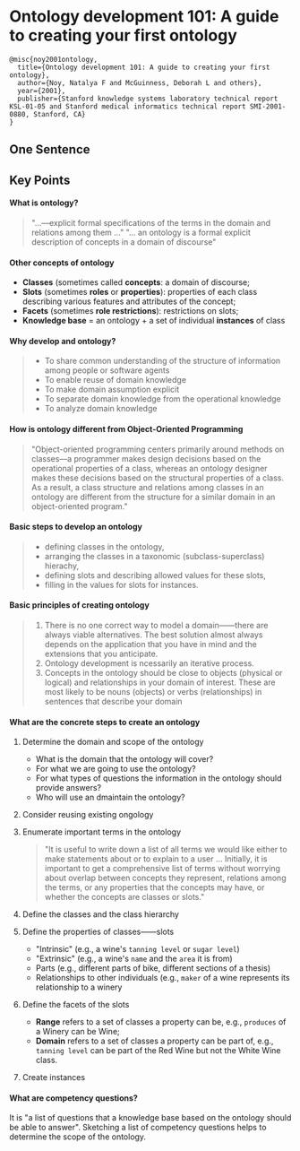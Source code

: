 # Ontology development 101: A guide to creating your first ontology

```
@misc{noy2001ontology,
  title={Ontology development 101: A guide to creating your first ontology},
  author={Noy, Natalya F and McGuinness, Deborah L and others},
  year={2001},
  publisher={Stanford knowledge systems laboratory technical report KSL-01-05 and Stanford medical informatics technical report SMI-2001-0880, Stanford, CA}
}
```

## One Sentence

## Key Points
#### What is ontology?
> "...––explicit formal specifications of the terms in the domain and relations among them ..."
> "... an ontology is a formal explicit description of concepts in a domain of discourse"

#### Other concepts of ontology
* **Classes** (sometimes called **concepts**: a domain of discourse;
* **Slots** (sometimes **roles** or **properties**): properties of each class describing various features and attributes of the concept;
* **Facets** (sometimes **role restrictions**): restrictions on slots;
* **Knowledge base** = an ontology + a set of individual **instances** of class

#### Why develop and ontology?
> * To share common understanding of the structure of information among people or software agents
> * To enable reuse of domain knowledge
> * To make domain assumption explicit
> * To separate domain knowledge from the operational knowledge
> * To analyze domain knowledge

#### How is ontology different from Object-Oriented Programming
> "Object-oriented programming centers primarily around methods on classes––a programmer makes design decisions based on the operational properties of a class, whereas an ontology designer makes these decisions based on the structural properties of a class. As a result, a class structure and relations among classes in an ontology are different from the structure for a similar domain in an object-oriented program."

#### Basic steps to develop an ontology
> * defining classes in the ontology,
> * arranging the classes in a taxonomic (subclass-superclass) hierachy,
> * defining slots and describing allowed values for these slots,
> * filling in the values for slots for instances.

#### Basic principles of creating ontology
> 1) There is no one correct way to model a domain——there are always viable alternatives. The best solution almost always depends on the application that you have in mind and the extensions that you anticipate.
> 2) Ontology development is ncessarily an iterative process.
> 3) Concepts in the ontology should be close to objects (physical or logical) and relationships in your domain of interest. These are most likely to be nouns (objects) or verbs (relationships) in sentences that describe your domain

#### What are the concrete steps to create an ontology
1. Determine the domain and scope of the ontology
    - What is the domain that the ontology will cover?
    - For what we are going to use the ontology?
    - For what types of questions the information in the ontology should provide answers?
    - Who will use an dmaintain the ontology?
 
2. Consider reusing existing ongology
3. Enumerate important terms in the ontology
    > "It is useful to write down a list of all terms we would like either to make statements about or to explain to a user ... Initially, it is important to get a comprehensive list of terms without worrying about overlap between concepts they represent, relations among the terms, or any properties that the concepts may have, or whether the concepts are classes or slots."
4. Define the classes and the class hierarchy
5. Define the properties of classes——slots
    - "Intrinsic" (e.g., a wine's ```tanning level``` or ```sugar level```)
    - "Extrinsic" (e.g., a wine's ```name``` and the ```area``` it is from)
    - Parts (e.g., different parts of bike, different sections of a thesis)
    - Relationships to other individuals (e.g., ```maker``` of a wine represents its relationship to a winery
6. Define the facets of the slots
    - **Range** refers to a set of classes a property can be, e.g., ```produces``` of a Winery can be Wine;
    - **Domain** refers to a set of classes a property can be part of, e.g., ```tanning level``` can be part of the Red Wine but not the White Wine class.
7. Create instances

#### What are competency questions?
It is "a list of questions that a knowledge base based on the ontology should be able to answer". Sketching a list of competency questions helps to determine the scope of the ontology.
